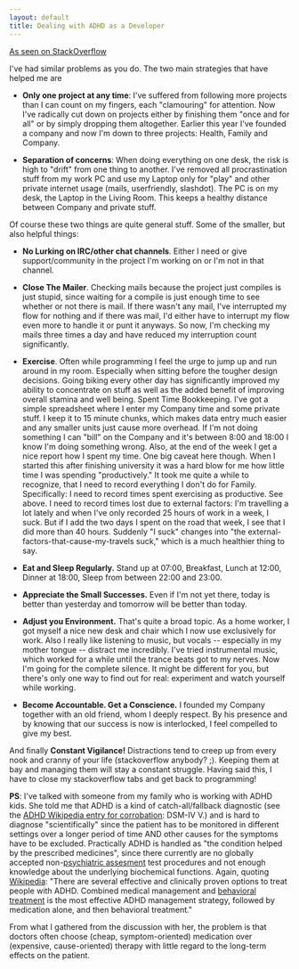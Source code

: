 ```yaml
---
layout: default
title: Dealing with ADHD as a Developer
---
```

[As seen on StackOverflow](https://softwareengineering.stackexchange.com/questions/116730/programming-with-add-adhd?page=1&tab=votes#tab-top)

I've had similar problems as you do. The two main strategies that have helped me are

- **Only one project at any time**: I've suffered from following more projects than I can count on my fingers, each "clamouring" for attention. Now I've radically cut down on projects either by finishing them "once and for all" or by simply dropping them altogether. Earlier this year I've founded a company and now I'm down to three projects: Health, Family and Company.

- **Separation of concerns**: When doing everything on one desk, the risk is high to "drift" from one thing to another. I've removed all procrastination stuff from my work PC and use my Laptop only for "play" and other private internet usage (mails, userfriendly, slashdot). The PC is on my desk, the Laptop in the Living Room. This keeps a healthy distance between Company and private stuff.

Of course these two things are quite general stuff. Some of the smaller, but also helpful things:

- **No Lurking on IRC/other chat channels**. Either I need or give support/community in the project I'm working on or I'm not in that channel.

- **Close The Mailer**. Checking mails because the project just compiles is just stupid, since waiting for a compile is just enough time to see whether or not there is mail. If there wasn't any mail, I've interrupted my flow for nothing and if there was mail, I'd either have to interrupt my flow even more to handle it or punt it anyways. So now, I'm checking my mails three times a day and have reduced my interruption count significantly.

- **Exercise**. Often while programming I feel the urge to jump up and run around in my room. Especially when sitting before the tougher design decisions. Going biking every other day has significantly improved my ability to concentrate on stuff as well as the added benefit of improving overall stamina and well being.
Spent Time Bookkeeping. I've got a simple spreadsheet where I enter my Company time and some private stuff. I keep it to 15 minute chunks, which makes data entry much easier and any smaller units just cause more overhead. If I'm not doing something I can "bill" on the Company and it's between 8:00 and 18:00 I know I'm doing something wrong.
Also, at the end of the week I get a nice report how I spent my time. One big caveat here though. When I started this after finishing university it was a hard blow for me how little time I was spending "productively." It took me quite a while to recognize, that I need to record everything I don't do for Family. Specifically:
I need to record times spent exercising as productive. See above.
I need to record times lost due to external factors: I'm travelling a lot lately and when I've only recorded 25 hours of work in a week, I suck. But if I add the two days I spent on the road that week, I see that I did more than 40 hours. Suddenly "I suck" changes into "the external-factors-that-cause-my-travels suck," which is a much healthier thing to say.

- **Eat and Sleep Regularly.** Stand up at 07:00, Breakfast, Lunch at 12:00, Dinner at 18:00, Sleep from between 22:00 and 23:00.

- **Appreciate the Small Successes.** Even if I'm not yet there, today is better than yesterday and tomorrow will be better than today.

- **Adjust you Environment.** That's quite a broad topic. As a home worker, I got myself a nice new desk and chair which I now use exclusively for work.
Also I really like listening to music, but vocals -- especially in my mother tongue -- distract me incredibly. I've tried instrumental music, which worked for a while until the trance beats got to my nerves. Now I'm going for the complete silence. It might be different for you, but there's only one way to find out for real: experiment and watch yourself while working.

- **Become Accountable. Get a Conscience.** I founded my Company together with an old friend, whom I deeply respect. By his presence and by knowing that our success is now is interlocked, I feel compelled to give my best.

And finally **Constant Vigilance!** Distractions tend to creep up from every nook and cranny of your life (stackoverflow anybody? ;). Keeping them at bay and managing them will stay a constant struggle. Having said this, I have to close my stackoverflow tabs and get back to programming!

**PS**: I've talked with someone from my family who is working with ADHD kids. She told me that ADHD is a kind of catch-all/fallback diagnostic (see the [ADHD Wikipedia entry for corrobation](https://en.wikipedia.org/wiki/Attention-deficit_hyperactivity_disorder#Diagnosis): DSM-IV V.) and is hard to diagnose "scientifically" since the patient has to be monitored in different settings over a longer period of time AND other causes for the symptoms have to be excluded. Practically ADHD is handled as "the condition helped by the prescribed medicines", since there currently are no globally accepted non-[psychiatric assesment](https://en.wikipedia.org/wiki/Psychiatric_assessment) test procedures and not enough knowledge about the underlying biochemical functions. Again, quoting [Wikipedia](https://en.wikipedia.org/wiki/Attention-deficit_hyperactivity_disorder_management): "There are several effective and clinically proven options to treat people with ADHD. Combined medical management and [behavioral treatment](https://en.wikipedia.org/wiki/Behavior_therapy) is the most effective ADHD management strategy, followed by medication alone, and then behavioral treatment."

From what I gathered from the discussion with her, the problem is that doctors often choose (cheap, symptom-oriented) medication over (expensive, cause-oriented) therapy with little regard to the long-term effects on the patient.

